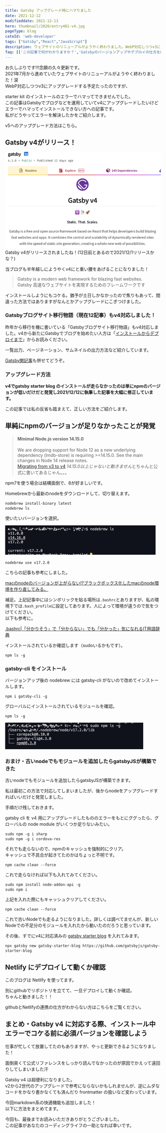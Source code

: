 ```yaml
---
title: Gatsby アップグレード時にハマりました
date: 2021-12-12
modifieddate: 2021-12-13
hero: thumbnail/2020/entry401-v4.jpg
pageType: blog
cateId: 'web-developer'
tags: ["Gatsby","React","JavaScript"]
description: ウェブサイトのリニューアルがようやく終わりました。WebP対応しつつv3にアップグレードする予定たったのですが、Gatsby cliでのインストールのエラーでハマってできませんでした。v2からv4にアップグレードでハマって困っている人へ私が解決できた方法をご紹介します。
faq: [['この記事で何がわかりますか？','Gatsbyのバージョンアップやデプロイの仕方を解説しています。v5にも対応した解説方法もご紹介しています。'],['Gatsby がアップグレードできない','アップグレードしたいバージョンのNodeの確認しましょう。v5であれば18以上バージョンが必要です。'],['Node のバージョンの確認の仕方がわからない','Nodeのバージョンの確認は`node -v`でできます。バージョンアップに関してはいくつか紹介していますので本記事を参考にしてください。','https://ginneko-atelier.com/blogs/entry519/?utm_source=faq']]
---
```

お久しぶりです!!!念願の久々更新です。<br>2021年7月から進めていたウェブサイトのリニューアルがようやく終わりました！涙<br>WebP対応しつつv3にアップグレードする予定たったのですが、

starter kit のインストールのエラーでハマってできませんでした。<br>この記事はGatsbyでブログなどを運用していてv4にアップグレードしたいけどエラーでハマってインストールできない方への記事です。<br>私がどうやってエラーを解決したかをご紹介します。

<prof></prof>

v5へのアップグレード方法はこちら。
<card id="/blogs/entry519/"></card>


## Gatsby v4がリリース！

![Gatsby v4がリリース！](./images/12/entry477-0.jpg)
Gatsby v4がリリースされましたね！(12日前とあるので2021/12/1リリースかな？)

当ブログも半年越しにようやくv4にと重い腰をあげることになりました！

> Gatsby is a modern web framework for blazing fast websites.<br>
> Gatsby 高速なウェブサイトを実現するためのフレームワークです

インストールしようにもコケる。猶予が土日しかなかったので焦りもあって、間違った方法ではありますがなんとかアップグレードにこぎつけました。
### Gatsbyブログサイト移行物語（現在12記事）もv4対応しました！

昨年から移行を機に書いている「Gatsbyブログサイト移行物語」もv4対応しました。v4から新たにGatsbyでブログを始めたい人方は「[インストールからデプロイまで](/blogs/entry401/)」からお読みください。

一覧出力、ページネーション、サムネイルの出力方法など紹介しています。

[Gatsby関記事](/blogs/tags/Gatsby/)も併せてどうぞ。

### アップグレード方法
**v4でgatsby starter blog のインストールが走らなかったのは単にnpmのバージョンが低いだけだと発覚し2021/12/12に執筆した記事を大幅に修正しています。**

この記事では私の反省も踏まえて、正しい方法をご紹介します。

## 単純にnpmのバージョンが足りなかったことが発覚

> #### Minimal Node.js version 14.15.0
> We are dropping support for Node 12 as a new underlying dependency (lmdb-store) is requiring >=14.15.0. See the main changes in Node 14 release notes.<br>
> [Migrating from v3 to v4](https://www.gatsbyjs.com/docs/reference/release-notes/migrating-from-v3-to-v4/)
*14.15.0以上じゃないと動きません*とちゃんと公式に書いてあるじゃん。。。

npm7を使う場合は結構面倒で、8が好ましいです。

Homebrewから最新のnodeをダウンロードして、切り替えます。

```bash:title=コマンド
nodebrew install-binary latest
nodebrew ls
```

使いたいバージョンを選択。

![Homebrewから使いたいバージョンを選択](./images/12/entry477-2.jpg)
```bash:title=コマンド
nodebrew use v17.2.0
```
こちらの記事も参考にしました。

[macのnodeのバージョンが上がらない!?ブラックボックス化したmacのnode環境を作り直してみる。](https://blog.websandbag.com/entry/2018/01/21/000000)

補足。上記記事中にはシンボリックを貼る場所は`.bashrc`とありますが、私の環境下では`.bash_profile`に設定してあります。人によって環境が違うので気をつけてください。<br>
以下も参考に。

[.bashrc|「分かりそう」で「分からない」でも「分かった」気になれるIT用語辞典](https://wa3.i-3-i.info/word13649.html)

インストールされているか確認します（sudoいるかもです）。

```bash:title=コマンド
npm ls -g
```

### gatsby-cli をインストール
バージョンアップ後の nodebrew には gatsby-cli がないので改めてインストールします。

```bash:title=コマンド
npm i gatsby-cli -g
```

グローバルにインストールされているモジュールを確認。

```bash:title=コマンド
npm ls -g
```

![グローバルにインストールされているモジュール](./images/12/entry477-3.jpg)

### おまけ・古いnodeでもモジュールを追加したらgatsbyJSが構築できた

古いnodeでもモジュールを追加したらgatsbyJSが構築できます。

私は最初この方法で対応してしまいましたが、後からnodeをアップグレードすればいいだけと発覚しました。

手順だけ残しておきます。

gatsby cli を v4 用にアップグレードしたもののエラーをもとにググったら、グローバルの node module がいくつか足りないみたい。

```bash:title=コマンド
sudo npm -g i sharp
sudo npm -g i cordova-res
```

それでも走らないので、npmのキャッシュを強制的にクリア。
<br>キャッシュで不具合が起きてたのかはちょっと不明です。

```bash:title=コマンド
npm cache clean --force
```

これで走らなければ以下も入れてみてください。

```bash:title=コマンド
sudo npm install node-addon-api -g
sudo npm i
```

上記を入れた際にもキャッシュクリアしてください。

```bash:title=コマンド
npm cache clean --force
```

これで古いNodeでも走るようになりました。詳しくは調べてませんが、新しいNodeでの不足分のモジュールを入れたから動いたのだろうと思っています。

その後、すでにv4に対応済みの [gatsby starter blog](https://www.gatsbyjs.com/starters/gatsbyjs/gatsby-starter-blog/) を入れてみます。

```bash:title=コマンド
npx gatsby new gatsby-starter-blog https://github.com/gatsbyjs/gatsby-starter-blog
```

## Netlify にデプロイして動くか確認
このブログは Netlify を使ってます。

別にgithubでリポジトリを立てて、一旦デプロイして動くか確認。<br>ちゃんと動きました！！

githubとNetlifyの連携の仕方がわからない方はこちらをご覧ください。

<card id="/blogs/entry401/"></card>


## まとめ・Gatsby v4 に対応する際、インストール中エラーでコケる前に必須バージョンを確認しよう
仕事が忙しくて放置してたのもありますが、やっと更新できるようになりました！

面倒臭くて公式リファレンスをしっかり読んでなかったのが原因でかえって遠回りしてしまいました汗

Gatsby v4 は超便利になりました。<br>
v2から2世代のアップグレードで参考にならないかもしれませんが、逆にムダなコードをかなり書かなくても済んだり frontmatter の扱いなど変わっています。

今回markdown系の快適機能も追加しました！<br>以下に方法をまとめてます。

<card id="/blogs/entry489/"></card>

今回も、最後までお読みいただきありがとうございました。<br>
この記事があなたのコーディングライフの一助となれば幸いです。


